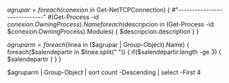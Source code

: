 $agrupar = foreach($conexion in Get-NetTCPConnection)
{
    #"-----------------------------"
    #(Get-Process -id $conexion.OwningProcess).Name
    foreach($descripcion in (Get-Process -id $conexion.OwningProcess).Modules)
    {
        $descripcion.description
    }
}

$agruparm = foreach($linea in ($agrupar | Group-Object).Name)
{
    foreach($salendepartir in $linea.split(" "))
    {
        if($salendepartir.length -ge 3)
        {
            $salendepartir
        }
    }
}

$agruparm | Group-Object | sort count -Descending | select -First 4
